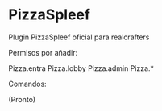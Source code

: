 PizzaSpleef
===========

Plugin PizzaSpleef oficial para realcrafters


Permisos por añadir:

Pizza.entra
Pizza.lobby
Pizza.admin
Pizza.*



Comandos:

(Pronto)

